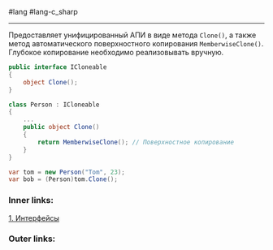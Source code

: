 #lang #lang-c_sharp  

---
Предоставляет унифицированный АПИ в виде метода `Clone()`, а также метод автоматического поверхностного копирования `MemberwiseClone()`.
Глубокое копирование необходимо реализовывать вручную.

```csharp
public interface ICloneable
{
    object Clone();
}

class Person : ICloneable
{
    ...
    public object Clone()
    {
        return MemberwiseClone(); // Поверхностное копирование
    }
}

var tom = new Person("Tom", 23);
var bob = (Person)tom.Clone();
```
### Inner links:
[1. Интерфейсы](1.%20Languages/C-sharp/0.%20Введение/3.%20Интерфейсы/1.%20Интерфейсы.md)

### Outer links:



